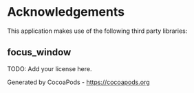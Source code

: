 # Acknowledgements
This application makes use of the following third party libraries:

## focus_window

TODO: Add your license here.

Generated by CocoaPods - https://cocoapods.org
